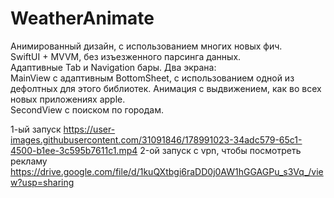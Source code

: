 # WeatherAnimate 
Анимированный дизайн, с использованием многих новых фич.  
SwiftUI + MVVM, без изъезженного парсинга данных.  
Адаптивные Tab и Navigation бары. 
Два экрана:  
MainView с адаптивным BottomSheet, с использованием одной из дефолтных для этого библиотек. 
Анимация с выдвижением, как во всех новых приложениях apple.   
SecondView с поиском по городам.   

1-ый запуск
https://user-images.githubusercontent.com/31091846/178991023-34adc579-65c1-4500-b1ee-3c595b7611c1.mp4
2-ой запуск с vpn, чтобы посмотреть рекламу
https://drive.google.com/file/d/1kuQXtbgi6raDD0j0AW1hGGAGPu_s3Vq_/view?usp=sharing

